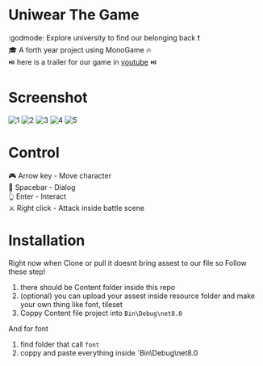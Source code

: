 # Uniwear The Game
:godmode: Explore university to find our belonging back :exclamation: <br />
:mortar_board: A forth year project using MonoGame :fire: <br />
:play_or_pause_button: here is a trailer for our game in [youtube](https://www.youtube.com/watch?v=-XG8R7izFQA) :play_or_pause_button: <br />



# Screenshot

![1](https://github.com/user-attachments/assets/8432eb3d-ed9c-4ea7-9873-01bc4d9b0744)
![2](https://github.com/user-attachments/assets/cda20ddf-f935-4236-a23d-726af6464994)
![3](https://github.com/user-attachments/assets/31ca6ce6-6030-4b7a-8266-27547bd64e13)
![4](https://github.com/user-attachments/assets/dd798fb6-0401-4f28-ba75-21e1aef0c1ea)
![5](https://github.com/user-attachments/assets/1675bc5c-f7a8-40f1-8d63-72a12be93c28)

# Control
:video_game: Arrow key - Move character <br />
:speech_balloon: Spacebar - Dialog <br />
:point_up_2: Enter - Interact <br />
:crossed_swords: Right click - Attack inside battle scene <br />


# Installation
Right now when Clone or pull it doesnt bring assest to our file so
Follow these step!

1. there should be Content folder inside this repo
2. (optional) you can upload your assest inside resource folder and make your own thing like font, tileset
3. Coppy Content file project into `Bin\Debug\net8.0`

And for font 

1. find folder that call `font`
2. coppy and paste everything inside `Bin\Debug\net8.0
